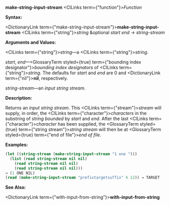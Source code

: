 **make-string-input-stream** <ClLinks  term={"function"}><i>Function</i></ClLinks> 



**Syntax:** 



<DictionaryLink  term={"make-string-input-stream"}><b>make-string-input-stream</b></DictionaryLink> <ClLinks  term={"string"}><i>string</i></ClLinks> &amp;optional *start end → string-stream* 



**Arguments and Values:** 



<ClLinks  term={"string"}><i>string</i></ClLinks>—a <ClLinks  term={"string"}><i>string</i></ClLinks>. 



*start*, *end*—<GlossaryTerm styled={true} term={"bounding index designator"}><i>bounding index designators</i></GlossaryTerm> of <ClLinks  term={"string"}><i>string</i></ClLinks>. The defaults for *start* and *end* are 0 and <DictionaryLink  term={"nil"}><b>nil</b></DictionaryLink>, respectively. 



*string-stream*—an *input string stream*. 



**Description:** 



Returns an *input string stream*. This <ClLinks  term={"stream"}><i>stream</i></ClLinks> will supply, in order, the <ClLinks  term={"character"}><i>characters</i></ClLinks> in the substring of *string bounded* by *start* and *end*. After the last <ClLinks  term={"character"}><i>character</i></ClLinks> has been supplied, the <GlossaryTerm styled={true} term={"string stream"}><i>string stream</i></GlossaryTerm> will then be at <GlossaryTerm styled={true} term={"end of file"}><i>end of file</i></GlossaryTerm>. 



**Examples:**
```lisp
(let ((string-stream (make-string-input-stream "1 one "))) 
  (list (read string-stream nil nil) 
	(read string-stream nil nil) 
	(read string-stream nil nil))) 
→ (1 ONE NIL) 
(read (make-string-input-stream "prefixtargetsuffix" 6 12)) → TARGET 
```
**See Also:** 



<DictionaryLink  term={"with-input-from-string"}><b>with-input-from-string</b></DictionaryLink> 



